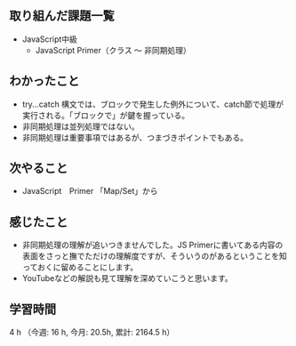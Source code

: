 ## 取り組んだ課題一覧
- JavaScript中級
    - JavaScript Primer（クラス 〜 非同期処理）

## わかったこと
- try...catch 構文では、ブロックで発生した例外について、catch節で処理が実行される。「ブロックで」が鍵を握っている。
- 非同期処理は並列処理ではない。
- 非同期処理は重要事項ではあるが、つまづきポイントでもある。

## 次やること
- JavaScript　Primer 「Map/Set」から

    
## 感じたこと
- 非同期処理の理解が追いつきませんでした。JS Primerに書いてある内容の表面をさっと撫でただけの理解度ですが、そういうのがあるということを知っておくに留めることにします。
- YouTubeなどの解説も見て理解を深めていこうと思います。    

## 学習時間
4 h （今週: 16 h, 今月: 20.5h, 累計: 2164.5 h）